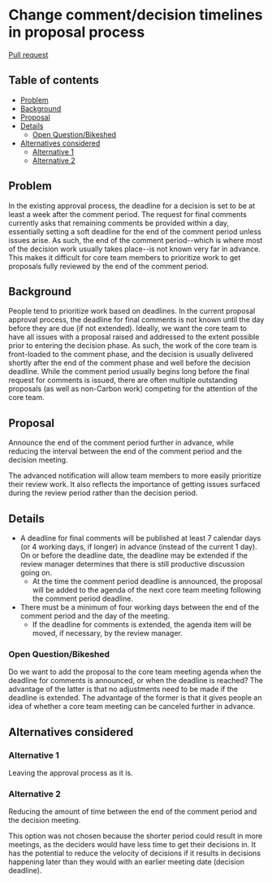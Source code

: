 # Change comment/decision timelines in proposal process

<!--
Part of the Carbon Language project, under the Apache License v2.0 with LLVM
Exceptions. See /LICENSE for license information.
SPDX-License-Identifier: Apache-2.0 WITH LLVM-exception
-->

[Pull request](https://github.com/carbon-language/carbon-lang/pull/74)

## Table of contents

<!-- toc -->

- [Problem](#problem)
- [Background](#background)
- [Proposal](#proposal)
- [Details](#details)
  - [Open Question/Bikeshed](#open-questionbikeshed)
- [Alternatives considered](#alternatives-considered)
  - [Alternative 1](#alternative-1)
  - [Alternative 2](#alternative-2)

<!-- tocstop -->

## Problem

In the existing approval process, the deadline for a decision is set to be at
least a week after the comment period. The request for final comments currently
asks that remaining comments be provided within a day, essentially setting a
soft deadline for the end of the comment period unless issues arise. As such,
the end of the comment period--which is where most of the decision work usually
takes place--is not known very far in advance. This makes it difficult for core
team members to prioritize work to get proposals fully reviewed by the end of
the comment period.

## Background

People tend to prioritize work based on deadlines. In the current proposal
approval process, the deadline for final comments is not known until the day
before they are due (if not extended). Ideally, we want the core team to have
all issues with a proposal raised and addressed to the extent possible prior to
entering the decision phase. As such, the work of the core team is front-loaded
to the comment phase, and the decision is usually delivered shortly after the
end of the comment phase and well before the decision deadline. While the
comment period usually begins long before the final request for comments is
issued, there are often multiple outstanding proposals (as well as non-Carbon
work) competing for the attention of the core team.

## Proposal

Announce the end of the comment period further in advance, while reducing the
interval between the end of the comment period and the decision meeting.

The advanced notification will allow team members to more easily prioritize
their review work. It also reflects the importance of getting issues surfaced
during the review period rather than the decision period.

## Details

- A deadline for final comments will be published at least 7 calendar days (or 4
  working days, if longer) in advance (instead of the current 1 day). On or
  before the deadline date, the deadline may be extended if the review manager
  determines that there is still productive discussion going on.
  - At the time the comment period deadline is announced, the proposal will be
    added to the agenda of the next core team meeting following the comment
    period deadline.
- There must be a minimum of four working days between the end of the comment
  period and the day of the meeting.
  - If the deadline for comments is extended, the agenda item will be moved, if
    necessary, by the review manager.

### Open Question/Bikeshed

Do we want to add the proposal to the core team meeting agenda when the deadline
for comments is announced, or when the deadline is reached? The advantage of the
latter is that no adjustments need to be made if the deadline is extended. The
advantage of the former is that it gives people an idea of whether a core team
meeting can be canceled further in advance.

## Alternatives considered

### Alternative 1

Leaving the approval process as it is.

### Alternative 2

Reducing the amount of time between the end of the comment period and the
decision meeting.

This option was not chosen because the shorter period could result in more
meetings, as the deciders would have less time to get their decisions in. It has
the potential to reduce the velocity of decisions if it results in decisions
happening later than they would with an earlier meeting date (decision
deadline).
